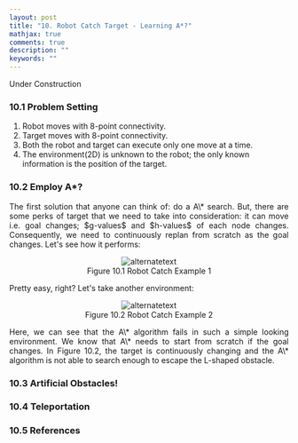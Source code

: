 ```yaml
---
layout: post
title: "10. Robot Catch Target - Learning A*?"
mathjax: true
comments: true
description: ""
keywords: ""
---  
```


Under Construction

### 10.1 Problem Setting

1. Robot moves with 8-point connectivity.
2. Target moves with 8-point connectivity.
3. Both the robot and target can execute only one move at a time.
4. The environment(2D) is unknown to the robot; the only known information is the position of the target.

### 10.2 Employ A*?

<p align="justify">
The first solution that anyone can think of: do a A\* search. But, there are some perks of target that we need to take into consideration: it can move i.e. goal changes; $g-values$ and $h-values$ of each node changes. Consequently, we need to continuously replan from scratch as the goal changes. Let's see how it performs:   
</p>

<p align="center">
<img src="{{ site.url }}/assets/gifs/catch1.gif" alt="alternatetext"><br>
Figure 10.1 Robot Catch Example 1 
</p>

Pretty easy, right? Let's take another environment:

<p align="center">
<img src="{{ site.url }}/assets/gifs/catch3.gif" alt="alternatetext"><br>
Figure 10.2 Robot Catch Example 2 
</p>

<p align="justify">
Here, we can see that the A\* algorithm fails in such a simple looking environment. We know that A\* needs to start from scratch if the goal changes. In Figure 10.2, the target is continuously changing and the A\* algorithm is not able to search enough to escape the L-shaped obstacle.  
</p>

### 10.3 Artificial Obstacles!

### 10.4 Teleportation

### 10.5 References
